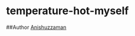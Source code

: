 # temperature-hot-myself

##Author
[Anishuzzaman][author]

[author]:[https://www.facebook.com/anishuzzaman/]
